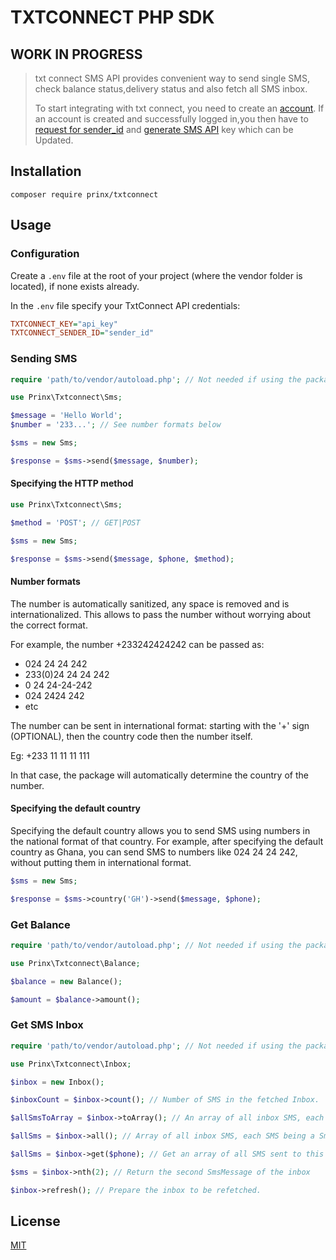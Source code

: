 # TXTCONNECT PHP SDK

## WORK IN PROGRESS

> txt connect SMS API provides convenient way to send single SMS, check balance status,delivery status and also fetch all SMS inbox.
>
> To start integrating with txt connect, you need to create an [account](https://txtconnect.net/signup). If an account is created and successfully logged in,you then have to [request for sender_id](https://txtconnect.net/customers/sender-ids-management) and [generate SMS API](https://txtconnect.net/customers/campaigns-api/sms/user-sms-api-info) key which can be Updated.

## Installation

```shell
composer require prinx/txtconnect
```

## Usage

### Configuration

Create a `.env` file at the root of your project (where the vendor folder is located), if none exists already.

In the `.env` file specify your TxtConnect API credentials:

```ini
TXTCONNECT_KEY="api_key"
TXTCONNECT_SENDER_ID="sender_id"
```

### Sending SMS

```php
require 'path/to/vendor/autoload.php'; // Not needed if using the package inside a framework.

use Prinx\Txtconnect\Sms;

$message = 'Hello World';
$number = '233...'; // See number formats below

$sms = new Sms;

$response = $sms->send($message, $number);
```

#### Specifying the HTTP method

```php
use Prinx\Txtconnect\Sms;

$method = 'POST'; // GET|POST

$sms = new Sms;

$response = $sms->send($message, $phone, $method);
```

#### Number formats

The number is automatically sanitized, any space is removed and is internationalized. This allows to pass the number without worrying about the correct format.

For example, the number +233242424242 can be passed as:

- 024 24 24 242
- 233(0)24 24 24 242
- 0 24 24-24-242
- 024 2424 242
- etc

The number can be sent in international format: starting with the '+' sign (OPTIONAL), then the country code then the number itself.

Eg: +233 11 11 11 111

In that case, the package will automatically determine the country of the number.

#### Specifying the default country

Specifying the default country allows you to send SMS using numbers in the national format of that country. For example, after specifying the default country as Ghana, you can send SMS to numbers like 024 24 24 242, without putting them in international format.

```php
$sms = new Sms;

$response = $sms->country('GH')->send($message, $phone);
```

### Get Balance

```php
require 'path/to/vendor/autoload.php'; // Not needed if using the package inside a framework.

use Prinx\Txtconnect\Balance;

$balance = new Balance();

$amount = $balance->amount();
```

### Get SMS Inbox

```php
require 'path/to/vendor/autoload.php'; // Not needed if using the package inside a framework.

use Prinx\Txtconnect\Inbox;

$inbox = new Inbox();

$inboxCount = $inbox->count(); // Number of SMS in the fetched Inbox.

$allSmsToArray = $inbox->toArray(); // An array of all inbox SMS, each SMS being an array

$allSms = $inbox->all(); // Array of all inbox SMS, each SMS being a SmsMessage instance

$allSms = $inbox->get($phone); // Get an array of all SMS sent to this phone number

$sms = $inbox->nth(2); // Return the second SmsMessage of the inbox

$inbox->refresh(); // Prepare the inbox to be refetched.
```

## License

[MIT](LICENSE)
